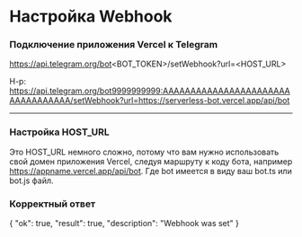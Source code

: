 # Настройка Webhook

### Подключение приложения Vercel к Telegram

https://api.telegram.org/bot<BOT_TOKEN>/setWebhook?url=<HOST_URL>

Н-р:
https://api.telegram.org/bot9999999999:AAАААААААААААААААААААААААААААААААА/setWebhook?url=https://serverless-bot.vercel.app/api/bot

---

### Настройка HOST_URL

Это HOST_URL немного сложно, потому что вам нужно использовать свой домен приложения Vercel, следуя маршруту к коду бота, 
например https://appname.vercel.app/api/bot. 
Где bot имеется в виду ваш bot.ts или bot.js файл.

### Корректный ответ

{
  "ok": true,
  "result": true,
  "description": "Webhook was set"
}
